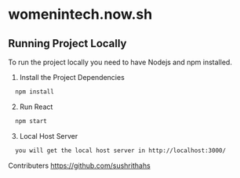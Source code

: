 # womenintech.now.sh

## Running Project Locally

To run the project locally you need to have Nodejs and npm installed.

1. Install the Project Dependencies

```bash
  npm install
```

2. Run React

```bash
  npm start
```
3. Local Host Server

```bash
  you will get the local host server in http://localhost:3000/
```


Contributers
https://github.com/sushrithahs





